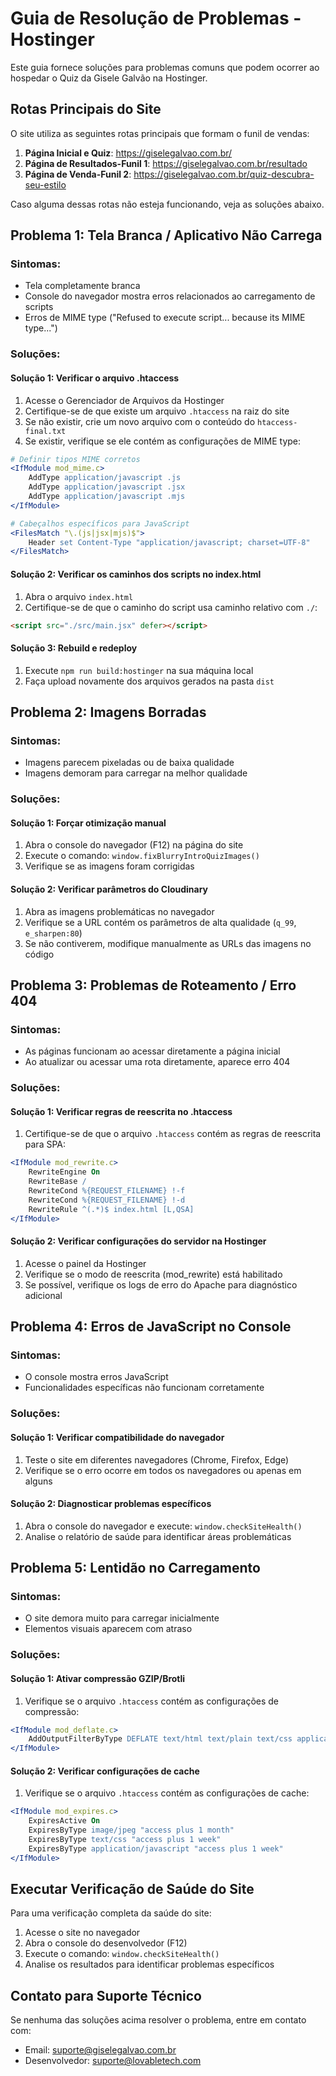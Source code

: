 # Guia de Resolução de Problemas - Hostinger

Este guia fornece soluções para problemas comuns que podem ocorrer ao hospedar o Quiz da Gisele Galvão na Hostinger.

## Rotas Principais do Site

O site utiliza as seguintes rotas principais que formam o funil de vendas:

1. **Página Inicial e Quiz**: https://giselegalvao.com.br/
2. **Página de Resultados-Funil 1**: https://giselegalvao.com.br/resultado
3. **Página de Venda-Funil 2**: https://giselegalvao.com.br/quiz-descubra-seu-estilo

Caso alguma dessas rotas não esteja funcionando, veja as soluções abaixo.

## Problema 1: Tela Branca / Aplicativo Não Carrega

### Sintomas:
- Tela completamente branca
- Console do navegador mostra erros relacionados ao carregamento de scripts
- Erros de MIME type ("Refused to execute script... because its MIME type...")

### Soluções:

#### Solução 1: Verificar o arquivo .htaccess
1. Acesse o Gerenciador de Arquivos da Hostinger
2. Certifique-se de que existe um arquivo `.htaccess` na raiz do site
3. Se não existir, crie um novo arquivo com o conteúdo do `htaccess-final.txt`
4. Se existir, verifique se ele contém as configurações de MIME type:

```apache
# Definir tipos MIME corretos
<IfModule mod_mime.c>
    AddType application/javascript .js
    AddType application/javascript .jsx
    AddType application/javascript .mjs
</IfModule>

# Cabeçalhos específicos para JavaScript
<FilesMatch "\.(js|jsx|mjs)$">
    Header set Content-Type "application/javascript; charset=UTF-8"
</FilesMatch>
```

#### Solução 2: Verificar os caminhos dos scripts no index.html
1. Abra o arquivo `index.html`
2. Certifique-se de que o caminho do script usa caminho relativo com `./`:

```html
<script src="./src/main.jsx" defer></script>
```

#### Solução 3: Rebuild e redeploy
1. Execute `npm run build:hostinger` na sua máquina local
2. Faça upload novamente dos arquivos gerados na pasta `dist`

## Problema 2: Imagens Borradas

### Sintomas:
- Imagens parecem pixeladas ou de baixa qualidade
- Imagens demoram para carregar na melhor qualidade

### Soluções:

#### Solução 1: Forçar otimização manual
1. Abra o console do navegador (F12) na página do site
2. Execute o comando: `window.fixBlurryIntroQuizImages()`
3. Verifique se as imagens foram corrigidas

#### Solução 2: Verificar parâmetros do Cloudinary
1. Abra as imagens problemáticas no navegador
2. Verifique se a URL contém os parâmetros de alta qualidade (`q_99`, `e_sharpen:80`)
3. Se não contiverem, modifique manualmente as URLs das imagens no código

## Problema 3: Problemas de Roteamento / Erro 404

### Sintomas:
- As páginas funcionam ao acessar diretamente a página inicial
- Ao atualizar ou acessar uma rota diretamente, aparece erro 404

### Soluções:

#### Solução 1: Verificar regras de reescrita no .htaccess
1. Certifique-se de que o arquivo `.htaccess` contém as regras de reescrita para SPA:

```apache
<IfModule mod_rewrite.c>
    RewriteEngine On
    RewriteBase /
    RewriteCond %{REQUEST_FILENAME} !-f
    RewriteCond %{REQUEST_FILENAME} !-d
    RewriteRule ^(.*)$ index.html [L,QSA]
</IfModule>
```

#### Solução 2: Verificar configurações do servidor na Hostinger
1. Acesse o painel da Hostinger
2. Verifique se o modo de reescrita (mod_rewrite) está habilitado
3. Se possível, verifique os logs de erro do Apache para diagnóstico adicional

## Problema 4: Erros de JavaScript no Console

### Sintomas:
- O console mostra erros JavaScript
- Funcionalidades específicas não funcionam corretamente

### Soluções:

#### Solução 1: Verificar compatibilidade do navegador
1. Teste o site em diferentes navegadores (Chrome, Firefox, Edge)
2. Verifique se o erro ocorre em todos os navegadores ou apenas em alguns

#### Solução 2: Diagnosticar problemas específicos
1. Abra o console do navegador e execute: `window.checkSiteHealth()`
2. Analise o relatório de saúde para identificar áreas problemáticas

## Problema 5: Lentidão no Carregamento

### Sintomas:
- O site demora muito para carregar inicialmente
- Elementos visuais aparecem com atraso

### Soluções:

#### Solução 1: Ativar compressão GZIP/Brotli
1. Verifique se o arquivo `.htaccess` contém as configurações de compressão:

```apache
<IfModule mod_deflate.c>
    AddOutputFilterByType DEFLATE text/html text/plain text/css application/javascript application/json image/svg+xml
</IfModule>
```

#### Solução 2: Verificar configurações de cache
1. Verifique se o arquivo `.htaccess` contém as configurações de cache:

```apache
<IfModule mod_expires.c>
    ExpiresActive On
    ExpiresByType image/jpeg "access plus 1 month"
    ExpiresByType text/css "access plus 1 week"
    ExpiresByType application/javascript "access plus 1 week"
</IfModule>
```

## Executar Verificação de Saúde do Site

Para uma verificação completa da saúde do site:

1. Acesse o site no navegador
2. Abra o console do desenvolvedor (F12)
3. Execute o comando: `window.checkSiteHealth()`
4. Analise os resultados para identificar problemas específicos

## Contato para Suporte Técnico

Se nenhuma das soluções acima resolver o problema, entre em contato com:

- Email: suporte@giselegalvao.com.br
- Desenvolvedor: suporte@lovabletech.com
